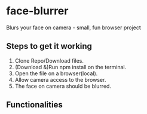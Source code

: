 # face-blurrer
Blurs your face on camera - small, fun browser project 

## Steps to get it working

1. Clone Repo/Download files.
2. (Download &)Run npm install on the terminal.
3. Open the file on a browser(local).
4. Allow camera access to the browser.
5. The face on camera should be blurred.

## Functionalities
